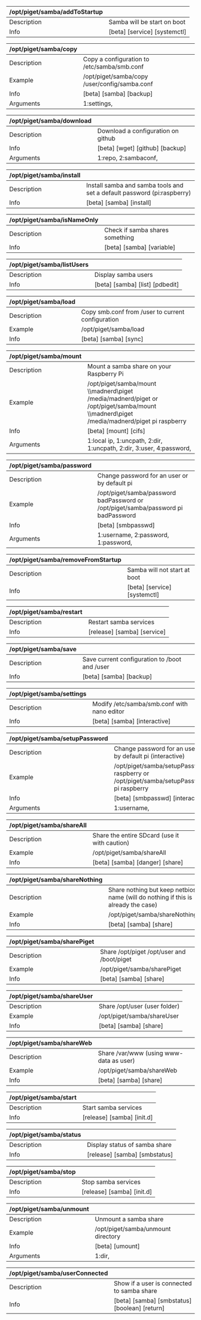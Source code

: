 | /opt/piget/samba/addToStartup   |                              |
|:--------------------------------|:-----------------------------|
| Description                     | Samba will be start on boot  |
| Info                            | [beta] [service] [systemctl] |

| /opt/piget/samba/copy   |                                               |
|:------------------------|:----------------------------------------------|
| Description             | Copy a configuration to /etc/samba/smb.conf   |
| Example                 | /opt/piget/samba/copy /user/config/samba.conf |
| Info                    | [beta] [samba] [backup]                       |
| Arguments               | 1:settings,                                   |

| /opt/piget/samba/download   |                                    |
|:----------------------------|:-----------------------------------|
| Description                 | Download a configuration on github |
| Info                        | [beta] [wget] [github] [backup]    |
| Arguments                   | 1:repo, 2:sambaconf,               |

| /opt/piget/samba/install   |                                                                         |
|:---------------------------|:------------------------------------------------------------------------|
| Description                | Install samba and samba tools and set a default password (pi:raspberry) |
| Info                       | [beta] [samba] [install]                                                |

| /opt/piget/samba/isNameOnly   |                                 |
|:------------------------------|:--------------------------------|
| Description                   | Check if samba shares something |
| Info                          | [beta] [samba] [variable]       |

| /opt/piget/samba/listUsers   |                                 |
|:-----------------------------|:--------------------------------|
| Description                  | Display samba users             |
| Info                         | [beta] [samba] [list] [pdbedit] |

| /opt/piget/samba/load   |                                                   |
|:------------------------|:--------------------------------------------------|
| Description             | Copy smb.conf from /user to current configuration |
| Example                 | /opt/piget/samba/load                             |
| Info                    | [beta] [samba] [sync]                             |

| /opt/piget/samba/mount   |                                                                                                                                               |
|:-------------------------|:----------------------------------------------------------------------------------------------------------------------------------------------|
| Description              | Mount a samba share on your Raspberry Pi                                                                                                      |
| Example                  | /opt/piget/samba/mount \\\\madnerd\\piget /media/madnerd/piget or /opt/piget/samba/mount \\\\madnerd\\piget /media/madnerd/piget pi raspberry |
| Info                     | [beta] [mount] [cifs]                                                                                                                         |
| Arguments                | 1:local  ip, 1:uncpath, 2:dir, 1:uncpath, 2:dir, 3:user, 4:password,                                                                          |

| /opt/piget/samba/password   |                                                                                   |
|:----------------------------|:----------------------------------------------------------------------------------|
| Description                 | Change password for an user or by default pi                                      |
| Example                     | /opt/piget/samba/password badPassword or /opt/piget/samba/password pi badPassword |
| Info                        | [beta] [smbpasswd]                                                                |
| Arguments                   | 1:username, 2:password, 1:password,                                               |

| /opt/piget/samba/removeFromStartup   |                              |
|:-------------------------------------|:-----------------------------|
| Description                          | Samba will not start at boot |
| Info                                 | [beta] [service] [systemctl] |

| /opt/piget/samba/restart   |                             |
|:---------------------------|:----------------------------|
| Description                | Restart samba services      |
| Info                       | [release] [samba] [service] |

| /opt/piget/samba/save   |                                               |
|:------------------------|:----------------------------------------------|
| Description             | Save current configuration to /boot and /user |
| Info                    | [beta] [samba] [backup]                       |

| /opt/piget/samba/settings   |                                             |
|:----------------------------|:--------------------------------------------|
| Description                 | Modify /etc/samba/smb.conf with nano editor |
| Info                        | [beta] [samba] [interactive]                |

| /opt/piget/samba/setupPassword   |                                                                                         |
|:---------------------------------|:----------------------------------------------------------------------------------------|
| Description                      | Change password for an user or by default pi (interactive)                              |
| Example                          | /opt/piget/samba/setupPassword raspberry or /opt/piget/samba/setupPassword pi raspberry |
| Info                             | [beta] [smbpasswd] [interactive]                                                        |
| Arguments                        | 1:username,                                                                             |

| /opt/piget/samba/shareAll   |                                               |
|:----------------------------|:----------------------------------------------|
| Description                 | Share the entire SDcard (use it with caution) |
| Example                     | /opt/piget/samba/shareAll                     |
| Info                        | [beta] [samba] [danger] [share]               |

| /opt/piget/samba/shareNothing   |                                                                                   |
|:--------------------------------|:----------------------------------------------------------------------------------|
| Description                     | Share nothing but keep netbios name (will do nothing if this is already the case) |
| Example                         | /opt/piget/samba/shareNothing                                                     |
| Info                            | [beta] [samba] [share]                                                            |

| /opt/piget/samba/sharePiget   |                                            |
|:------------------------------|:-------------------------------------------|
| Description                   | Share /opt/piget /opt/user and /boot/piget |
| Example                       | /opt/piget/samba/sharePiget                |
| Info                          | [beta] [samba] [share]                     |

| /opt/piget/samba/shareUser   |                               |
|:-----------------------------|:------------------------------|
| Description                  | Share /opt/user (user folder) |
| Example                      | /opt/piget/samba/shareUser    |
| Info                         | [beta] [samba] [share]        |

| /opt/piget/samba/shareWeb   |                                         |
|:----------------------------|:----------------------------------------|
| Description                 | Share /var/www (using www-data as user) |
| Example                     | /opt/piget/samba/shareWeb               |
| Info                        | [beta] [samba] [share]                  |

| /opt/piget/samba/start   |                            |
|:-------------------------|:---------------------------|
| Description              | Start samba services       |
| Info                     | [release] [samba] [init.d] |

| /opt/piget/samba/status   |                               |
|:--------------------------|:------------------------------|
| Description               | Display status of samba share |
| Info                      | [release] [samba] [smbstatus] |

| /opt/piget/samba/stop   |                            |
|:------------------------|:---------------------------|
| Description             | Stop samba services        |
| Info                    | [release] [samba] [init.d] |

| /opt/piget/samba/unmount   |                                    |
|:---------------------------|:-----------------------------------|
| Description                | Unmount a samba share              |
| Example                    | /opt/piget/samba/unmount directory |
| Info                       | [beta] [umount]                    |
| Arguments                  | 1:dir,                             |

| /opt/piget/samba/userConnected   |                                               |
|:---------------------------------|:----------------------------------------------|
| Description                      | Show if a user is connected to samba share    |
| Info                             | [beta] [samba] [smbstatus] [boolean] [return] |

